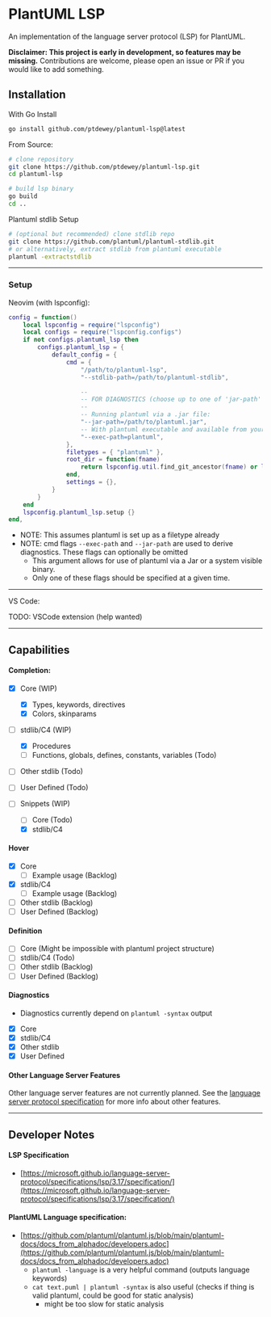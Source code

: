 # PlantUML LSP

An implementation of the language server protocol (LSP) for PlantUML.

**Disclaimer: This project is early in development, so features may be missing.**
Contributions are welcome, please open an issue or PR if you would like to add something.


## Installation

With Go Install

```sh
go install github.com/ptdewey/plantuml-lsp@latest
```


From Source:

```sh
# clone repository
git clone https://github.com/ptdewey/plantuml-lsp.git
cd plantuml-lsp

# build lsp binary
go build
cd ..
```

Plantuml stdlib Setup
```sh
# (optional but recommended) clone stdlib repo
git clone https://github.com/plantuml/plantuml-stdlib.git
# or alternatively, extract stdlib from plantuml executable
plantuml -extractstdlib
```

---

### Setup

Neovim (with lspconfig):

```lua
config = function()
    local lspconfig = require("lspconfig")
    local configs = require("lspconfig.configs")
    if not configs.plantuml_lsp then
        configs.plantuml_lsp = {
            default_config = {
                cmd = {
                    "/path/to/plantuml-lsp",
                    "--stdlib-path=/path/to/plantuml-stdlib",

                    --
                    -- FOR DIAGNOSTICS (choose up to one of 'jar-path' and 'exec-path' flags):
                    --
                    -- Running plantuml via a .jar file:
                    "--jar-path=/path/to/plantuml.jar",
                    -- With plantuml executable and available from your PATH there is a simpler method:
                    "--exec-path=plantuml",
                },
                filetypes = { "plantuml" },
                root_dir = function(fname)
                    return lspconfig.util.find_git_ancestor(fname) or lspconfig.util.path.dirname(fname)
                end,
                settings = {},
            }
        }
    end
    lspconfig.plantuml_lsp.setup {}
end,
```

* NOTE: This assumes plantuml is set up as a filetype already
* NOTE: cmd flags `--exec-path` and `--jar-path` are used to derive diagnostics. These flags can optionally be omitted
    * This argument allows for use of plantuml via a Jar or a system visible binary.
    * Only one of these flags should be specified at a given time.


---

VS Code:

TODO: VSCode extension (help wanted)

---

## Capabilities

#### Completion:
- [x] Core (WIP)
    - [x] Types, keywords, directives
    - [x] Colors, skinparams
- [ ] stdlib/C4 (WIP)
    - [x] Procedures
    - [ ] Functions, globals, defines, constants, variables (Todo)
- [ ] Other stdlib (Todo)
- [ ] User Defined (Todo)

- [ ] Snippets (WIP)
    - [ ] Core (Todo)
    - [x] stdlib/C4

#### Hover
- [x] Core
    - [ ] Example usage (Backlog)
- [x] stdlib/C4
    - [ ] Example usage (Backlog)
- [ ] Other stdlib (Backlog)
- [ ] User Defined (Backlog)

#### Definition
- [ ] Core (Might be impossible with plantuml project structure)
- [ ] stdlib/C4 (Todo)
- [ ] Other stdlib (Backlog)
- [ ] User Defined (Backlog)

#### Diagnostics
- Diagnostics currently depend on `plantuml -syntax` output
- [x] Core
- [x] stdlib/C4
- [x] Other stdlib
- [x] User Defined

#### Other Language Server Features
Other language server features are not currently planned.
See the [language server protocol specification](https://microsoft.github.io/language-server-protocol/specifications/lsp/3.17/specification/#languageFeatures) for more info about other features.

---

## Developer Notes

#### LSP Specification
- [https://microsoft.github.io/language-server-protocol/specifications/lsp/3.17/specification/](https://microsoft.github.io/language-server-protocol/specifications/lsp/3.17/specification/)

#### PlantUML Language specification:
- [https://github.com/plantuml/plantuml.js/blob/main/plantuml-docs/docs_from_alphadoc/developers.adoc](https://github.com/plantuml/plantuml.js/blob/main/plantuml-docs/docs_from_alphadoc/developers.adoc)
    - `plantuml -language` is a very helpful command (outputs language keywords)
    - `cat text.puml | plantuml -syntax` is also useful (checks if thing is valid plantuml, could be good for static analysis)
        - might be too slow for static analysis

